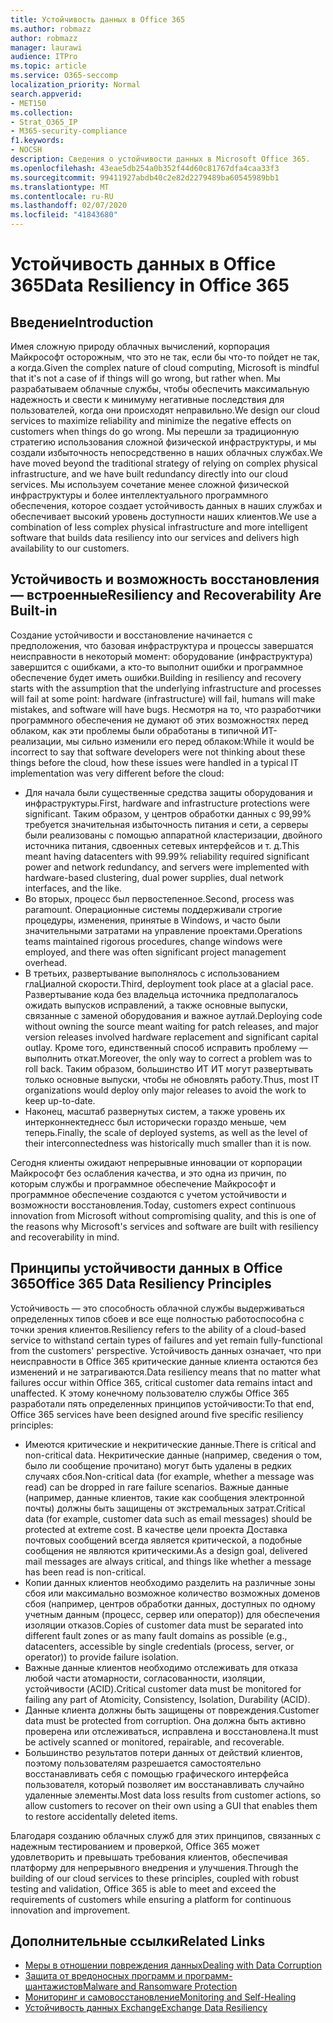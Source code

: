 ```yaml
---
title: Устойчивость данных в Office 365
ms.author: robmazz
author: robmazz
manager: laurawi
audience: ITPro
ms.topic: article
ms.service: O365-seccomp
localization_priority: Normal
search.appverid:
- MET150
ms.collection:
- Strat_O365_IP
- M365-security-compliance
f1.keywords:
- NOCSH
description: Сведения о устойчивости данных в Microsoft Office 365.
ms.openlocfilehash: 43eae5db254a0b352f44d60c81767dfa4caa33f3
ms.sourcegitcommit: 99411927abdb40c2e82d2279489ba60545989bb1
ms.translationtype: MT
ms.contentlocale: ru-RU
ms.lasthandoff: 02/07/2020
ms.locfileid: "41843680"
---
```

# <a name="data-resiliency-in-office-365"></a><span data-ttu-id="d57ad-103">Устойчивость данных в Office 365</span><span class="sxs-lookup"><span data-stu-id="d57ad-103">Data Resiliency in Office 365</span></span>

## <a name="introduction"></a><span data-ttu-id="d57ad-104">Введение</span><span class="sxs-lookup"><span data-stu-id="d57ad-104">Introduction</span></span>

<span data-ttu-id="d57ad-105">Имея сложную природу облачных вычислений, корпорация Майкрософт осторожным, что это не так, если бы что-то пойдет не так, а когда.</span><span class="sxs-lookup"><span data-stu-id="d57ad-105">Given the complex nature of cloud computing, Microsoft is mindful that it's not a case of if things will go wrong, but rather when.</span></span> <span data-ttu-id="d57ad-106">Мы разрабатываем облачные службы, чтобы обеспечить максимальную надежность и свести к минимуму негативные последствия для пользователей, когда они происходят неправильно.</span><span class="sxs-lookup"><span data-stu-id="d57ad-106">We design our cloud services to maximize reliability and minimize the negative effects on customers when things do go wrong.</span></span> <span data-ttu-id="d57ad-107">Мы перешли за традиционную стратегию использования сложной физической инфраструктуры, и мы создали избыточность непосредственно в наших облачных службах.</span><span class="sxs-lookup"><span data-stu-id="d57ad-107">We have moved beyond the traditional strategy of relying on complex physical infrastructure, and we have built redundancy directly into our cloud services.</span></span> <span data-ttu-id="d57ad-108">Мы используем сочетание менее сложной физической инфраструктуры и более интеллектуального программного обеспечения, которое создает устойчивость данных в наших службах и обеспечивает высокий уровень доступности наших клиентов.</span><span class="sxs-lookup"><span data-stu-id="d57ad-108">We use a combination of less complex physical infrastructure and more intelligent software that builds data resiliency into our services and delivers high availability to our customers.</span></span> 

## <a name="resiliency-and-recoverability-are-built-in"></a><span data-ttu-id="d57ad-109">Устойчивость и возможность восстановления — встроенные</span><span class="sxs-lookup"><span data-stu-id="d57ad-109">Resiliency and Recoverability Are Built-in</span></span> 

<span data-ttu-id="d57ad-110">Создание устойчивости и восстановление начинается с предположения, что базовая инфраструктура и процессы завершатся неисправности в некоторый момент: оборудование (инфраструктура) завершится с ошибками, а кто-то выполнит ошибки и программное обеспечение будет иметь ошибки.</span><span class="sxs-lookup"><span data-stu-id="d57ad-110">Building in resiliency and recovery starts with the assumption that the underlying infrastructure and processes will fail at some point: hardware (infrastructure) will fail, humans will make mistakes, and software will have bugs.</span></span> <span data-ttu-id="d57ad-111">Несмотря на то, что разработчики программного обеспечения не думают об этих возможностях перед облаком, как эти проблемы были обработаны в типичной ИТ-реализации, мы сильно изменили его перед облаком:</span><span class="sxs-lookup"><span data-stu-id="d57ad-111">While it would be incorrect to say that software developers were not thinking about these things before the cloud, how these issues were handled in a typical IT implementation was very different before the cloud:</span></span>

- <span data-ttu-id="d57ad-112">Для начала были существенные средства защиты оборудования и инфраструктуры.</span><span class="sxs-lookup"><span data-stu-id="d57ad-112">First, hardware and infrastructure protections were significant.</span></span> <span data-ttu-id="d57ad-113">Таким образом, у центров обработки данных с 99,99% требуется значительная избыточность питания и сети, а серверы были реализованы с помощью аппаратной кластеризации, двойного источника питания, сдвоенных сетевых интерфейсов и т. д.</span><span class="sxs-lookup"><span data-stu-id="d57ad-113">This meant having datacenters with 99.99% reliability required significant power and network redundancy, and servers were implemented with hardware-based clustering, dual power supplies, dual network interfaces, and the like.</span></span> 
- <span data-ttu-id="d57ad-114">Во вторых, процесс был первостепенное.</span><span class="sxs-lookup"><span data-stu-id="d57ad-114">Second, process was paramount.</span></span> <span data-ttu-id="d57ad-115">Операционные системы поддерживали строгие процедуры, изменения, принятые в Windows, и часто были значительными затратами на управление проектами.</span><span class="sxs-lookup"><span data-stu-id="d57ad-115">Operations teams maintained rigorous procedures, change windows were employed, and there was often significant project management overhead.</span></span> 
- <span data-ttu-id="d57ad-116">В третьих, развертывание выполнялось с использованием глаЦиалной скорости.</span><span class="sxs-lookup"><span data-stu-id="d57ad-116">Third, deployment took place at a glacial pace.</span></span> <span data-ttu-id="d57ad-117">Развертывание кода без владельца источника предполагалось ожидать выпусков исправлений, а также основные выпуски, связанные с заменой оборудования и важное аутлай.</span><span class="sxs-lookup"><span data-stu-id="d57ad-117">Deploying code without owning the source meant waiting for patch releases, and major version releases involved hardware replacement and significant capital outlay.</span></span> <span data-ttu-id="d57ad-118">Кроме того, единственный способ исправить проблему — выполнить откат.</span><span class="sxs-lookup"><span data-stu-id="d57ad-118">Moreover, the only way to correct a problem was to roll back.</span></span> <span data-ttu-id="d57ad-119">Таким образом, большинство ИТ ИТ могут развертывать только основные выпуски, чтобы не обновлять работу.</span><span class="sxs-lookup"><span data-stu-id="d57ad-119">Thus, most IT organizations would deploy only major releases to avoid the work to keep up-to-date.</span></span> 
- <span data-ttu-id="d57ad-120">Наконец, масштаб развернутых систем, а также уровень их интерконнектеднесс был исторически гораздо меньше, чем теперь.</span><span class="sxs-lookup"><span data-stu-id="d57ad-120">Finally, the scale of deployed systems, as well as the level of their interconnectedness was historically much smaller than it is now.</span></span> 

<span data-ttu-id="d57ad-121">Сегодня клиенты ожидают непрерывные инновации от корпорации Майкрософт без ослабления качества, и это одна из причин, по которым службы и программное обеспечение Майкрософт и программное обеспечение создаются с учетом устойчивости и возможности восстановления.</span><span class="sxs-lookup"><span data-stu-id="d57ad-121">Today, customers expect continuous innovation from Microsoft without compromising quality, and this is one of the reasons why Microsoft's services and software are built with resiliency and recoverability in mind.</span></span> 

## <a name="office-365-data-resiliency-principles"></a><span data-ttu-id="d57ad-122">Принципы устойчивости данных в Office 365</span><span class="sxs-lookup"><span data-stu-id="d57ad-122">Office 365 Data Resiliency Principles</span></span>

<span data-ttu-id="d57ad-123">Устойчивость — это способность облачной службы выдерживаться определенных типов сбоев и все еще полностью работоспособна с точки зрения клиентов.</span><span class="sxs-lookup"><span data-stu-id="d57ad-123">Resiliency refers to the ability of a cloud-based service to withstand certain types of failures and yet remain fully-functional from the customers' perspective.</span></span> <span data-ttu-id="d57ad-124">Устойчивость данных означает, что при неисправности в Office 365 критические данные клиента остаются без изменений и не затрагиваются.</span><span class="sxs-lookup"><span data-stu-id="d57ad-124">Data resiliency means that no matter what failures occur within Office 365, critical customer data remains intact and unaffected.</span></span> <span data-ttu-id="d57ad-125">К этому конечному пользователю службы Office 365 разработали пять определенных принципов устойчивости:</span><span class="sxs-lookup"><span data-stu-id="d57ad-125">To that end, Office 365 services have been designed around five specific resiliency principles:</span></span>

- <span data-ttu-id="d57ad-126">Имеются критические и некритические данные.</span><span class="sxs-lookup"><span data-stu-id="d57ad-126">There is critical and non-critical data.</span></span> <span data-ttu-id="d57ad-127">Некритические данные (например, сведения о том, было ли сообщение прочитано) могут быть удалены в редких случаях сбоя.</span><span class="sxs-lookup"><span data-stu-id="d57ad-127">Non-critical data (for example, whether a message was read) can be dropped in rare failure scenarios.</span></span> <span data-ttu-id="d57ad-128">Важные данные (например, данные клиентов, такие как сообщения электронной почты) должны быть защищены от экстремальных затрат.</span><span class="sxs-lookup"><span data-stu-id="d57ad-128">Critical data (for example, customer data such as email messages) should be protected at extreme cost.</span></span> <span data-ttu-id="d57ad-129">В качестве цели проекта Доставка почтовых сообщений всегда является критической, а подобные сообщения не являются критическими.</span><span class="sxs-lookup"><span data-stu-id="d57ad-129">As a design goal, delivered mail messages are always critical, and things like whether a message has been read is non-critical.</span></span> 
- <span data-ttu-id="d57ad-130">Копии данных клиентов необходимо разделить на различные зоны сбоя или максимально возможное количество возможных доменов сбоя (например, центров обработки данных, доступных по одному учетным данным (процесс, сервер или оператор)) для обеспечения изоляции отказов.</span><span class="sxs-lookup"><span data-stu-id="d57ad-130">Copies of customer data must be separated into different fault zones or as many fault domains as possible (e.g., datacenters, accessible by single credentials (process, server, or operator)) to provide failure isolation.</span></span> 
- <span data-ttu-id="d57ad-131">Важные данные клиентов необходимо отслеживать для отказа любой части атомарности, согласованности, изоляции, устойчивости (ACID).</span><span class="sxs-lookup"><span data-stu-id="d57ad-131">Critical customer data must be monitored for failing any part of Atomicity, Consistency, Isolation, Durability (ACID).</span></span> 
- <span data-ttu-id="d57ad-132">Данные клиента должны быть защищены от повреждения.</span><span class="sxs-lookup"><span data-stu-id="d57ad-132">Customer data must be protected from corruption.</span></span> <span data-ttu-id="d57ad-133">Она должна быть активно проверена или отслеживаться, исправлена и восстановлена.</span><span class="sxs-lookup"><span data-stu-id="d57ad-133">It must be actively scanned or monitored, repairable, and recoverable.</span></span> 
- <span data-ttu-id="d57ad-134">Большинство результатов потери данных от действий клиентов, поэтому пользователям разрешается самостоятельно восстанавливать себя с помощью графического интерфейса пользователя, который позволяет им восстанавливать случайно удаленные элементы.</span><span class="sxs-lookup"><span data-stu-id="d57ad-134">Most data loss results from customer actions, so allow customers to recover on their own using a GUI that enables them to restore accidentally deleted items.</span></span> 
 
<span data-ttu-id="d57ad-135">Благодаря созданию облачных служб для этих принципов, связанных с надежным тестированием и проверкой, Office 365 может удовлетворить и превышать требования клиентов, обеспечивая платформу для непрерывного внедрения и улучшения.</span><span class="sxs-lookup"><span data-stu-id="d57ad-135">Through the building of our cloud services to these principles, coupled with robust testing and validation, Office 365 is able to meet and exceed the requirements of customers while ensuring a platform for continuous innovation and improvement.</span></span> 

## <a name="related-links"></a><span data-ttu-id="d57ad-136">Дополнительные ссылки</span><span class="sxs-lookup"><span data-stu-id="d57ad-136">Related Links</span></span>

- [<span data-ttu-id="d57ad-137">Меры в отношении повреждения данных</span><span class="sxs-lookup"><span data-stu-id="d57ad-137">Dealing with Data Corruption</span></span>](office-365-dealing-with-data-corruption.md)
- [<span data-ttu-id="d57ad-138">Защита от вредоносных программ и программ-шантажистов</span><span class="sxs-lookup"><span data-stu-id="d57ad-138">Malware and Ransomware Protection</span></span>](office-365-malware-and-ransomware-protection.md)
- [<span data-ttu-id="d57ad-139">Мониторинг и самовосстановление</span><span class="sxs-lookup"><span data-stu-id="d57ad-139">Monitoring and Self-Healing</span></span>](office-365-monitoring-and-self-healing.md)
- [<span data-ttu-id="d57ad-140">Устойчивость данных Exchange</span><span class="sxs-lookup"><span data-stu-id="d57ad-140">Exchange Data Resiliency</span></span>](office-365-exchange-data-resiliency.md)